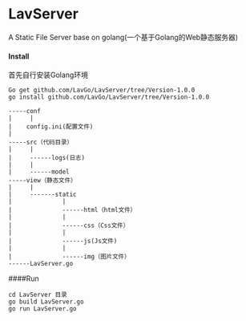 # LavServer
A Static File Server base on golang(一个基于Golang的Web静态服务器)

#### Install
首先自行安装Golang环境
```
Go get github.com/LavGo/LavServer/tree/Version-1.0.0
go install github.com/LavGo/LavServer/tree/Version-1.0.0
```

```
-----conf
|     |
|    config.ini(配置文件)
|
-----src（代码目录）
|     | 
|     ------logs(日志)
|     |
|     ------model
-----view（静态文件）
|     |
|     -------static
|              |
|              ------html（html文件）
|              |
|              ------css（Css文件）
|              |
|              ------js(Js文件)
|              |
|              ------img（图片文件）
------LavServer.go

```

####Run
```
cd LavServer 目录
go build LavServer.go
go run LavServer.go
```
